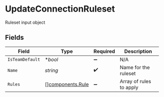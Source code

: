# UpdateConnectionRuleset

Ruleset input object


## Fields

| Field                                                | Type                                                 | Required                                             | Description                                          |
| ---------------------------------------------------- | ---------------------------------------------------- | ---------------------------------------------------- | ---------------------------------------------------- |
| `IsTeamDefault`                                      | **bool*                                              | :heavy_minus_sign:                                   | N/A                                                  |
| `Name`                                               | *string*                                             | :heavy_check_mark:                                   | Name for the ruleset                                 |
| `Rules`                                              | [][components.Rule](../../models/components/rule.md) | :heavy_minus_sign:                                   | Array of rules to apply                              |